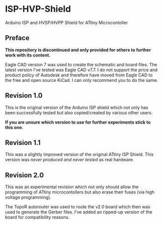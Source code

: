 # ISP-HVP-Shield

Arduino ISP and HVSP/HVPP Shield for ATtiny Microcontoller

## Preface

**This repository is discontinued and only provided for others to further work
with its content.**

Eagle CAD version 7 was used to create the schematic and board files. The latest
version I've tested was Eagle CAD v7.7. I do not support the price and product
policy of Autodesk and therefore have moved from Eagle CAD to the free and open
source KiCad. I can only recommend you to do the same.

## Revision 1.0

This is the original version of the Arduino ISP shield which not only has been
successfully tested but also copied/created by various other users.

**If you are unsure which version to use for further experiments stick to this
one.**

## Revision 1.1

This was a slightly improved version of the original ATtiny ISP Shield.
This version was *never produced and never tested* as real hardware.


## Revision 2.0

This was an experimental revision which not only should allow the programming
of ATtiny microcontollers but also erase their fuses (via high voltage
programming).

The TopoR autorouter was used to route the v2.0 board which then was used to
generate the Gerber files. I've added an ripped-up version of the board for
compatibility reasons.
